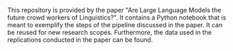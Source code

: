 This repository is provided by the paper "Are Large Language Models the future crowd workers of Linguistics?".
It contains a Python notebook that is meant to exemplify the steps of the pipeline discussed in the paper. It can be reused for new research scopes.
Furthermore, the data used in the replications conducted in the paper can be found.
